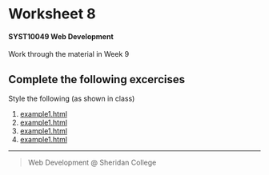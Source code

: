 # Worksheet 8
#### SYST10049 Web Development

Work through the material in Week 9



## Complete the following excercises

Style the following (as shown in class)

1. [example1.html](example1.html)
2. [example1.html](example2.html)
3. [example1.html](example3.html)
4. [example1.html](example4.html)




---

> Web Development @ Sheridan College

